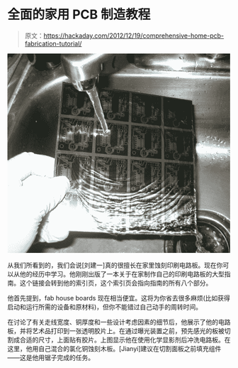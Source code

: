 # 全面的家用 PCB 制造教程

> 原文：<https://hackaday.com/2012/12/19/comprehensive-home-pcb-fabrication-tutorial/>

![home-pcb-fabrication](img/8a436b209aec8c6e0991045109a25d33.png)

从我们所看到的，我们会说[刘建一]真的很擅长在家里蚀刻印刷电路板。现在你可以从他的经历中学习。他刚刚出版了一本关于在家制作自己的印刷电路板的大型指南。这个链接会转到他的索引页，这个索引页会指向指南的所有八个部分。

他首先提到，fab house boards 现在相当便宜。这将为你省去很多麻烦(比如获得启动和运行所需的设备和原材料)，但你不能错过自己动手的周转时间。

在讨论了有关走线宽度、铜厚度和一些设计考虑因素的细节后，他展示了他的电路板，并将艺术品打印到一张透明胶片上。在通过曝光装置之前，预先感光的板被切割成合适的尺寸，上面贴有胶片。上图显示他在使用化学显影剂后冲洗电路板。在这里，他用自己混合的氯化铜蚀刻木板。[Jianyi]建议在切割面板之前填充组件——这是他用锯子完成的任务。